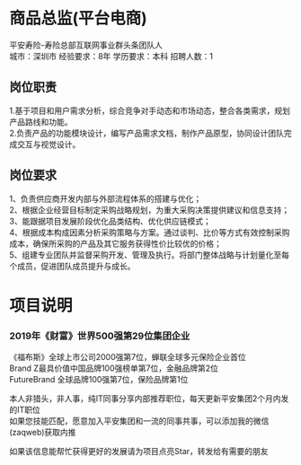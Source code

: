 # 商品总监(平台电商)
平安寿险-寿险总部互联网事业群头条团队人  
城市：深圳市 经验要求：8年 学历要求：本科  招聘人数：1

## 岗位职责
1.基于项目和用户需求分析，综合竞争对手动态和市场动态，整合各类需求，规划产品路线和功能。   
2.负责产品的功能模块设计，编写产品需求文档，制作产品原型，协同设计团队完成交互与视觉设计。

## 岗位要求
1、负责供应商开发内部与外部流程体系的搭建与优化；   
2、根据企业经营目标制定采购战略规划，为重大采购决策提供建议和信息支持；   
3、能跟据项目发展阶段优化品类结构、优化供应链模式；   
4、根据成本构成因素分析采购策略与方案。通过谈判、比价等方式有效控制采购成本，确保所采购的产品及其它服务获得性价比较优的价格；   
5、组建专业团队并监督采购开发、管理及执行。将部门整体战略与计划量化至每个成员，促进团队成员提升与成长。

# 项目说明

### 2019年《财富》世界500强第29位集团企业
《福布斯》全球上市公司2000强第7位，蝉联全球多元保险企业首位  
Brand Z最具价值中国品牌100强榜单第7位，金融品牌第2位  
FutureBrand 全球品牌100强第7位，保险品牌第1位

本人非猎头，非人事，纯IT同事分享内部推荐职位，每天更新平安集团2个月内发的IT职位  
如果您技能匹配，愿意加入平安集团和一流的同事共事，可以添加我的微信(zaqweb)获取内推 

如果该信息能帮忙获得更好的发展请为项目点亮Star，转发给有需要的朋友




